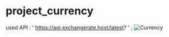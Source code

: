 # project_currency
used API : ' https://api.exchangerate.host/latest? ' ;
![Currency](https://user-images.githubusercontent.com/59607560/217036369-b4fc0269-9dd3-46d7-937a-630fc9dc7872.jpg)
